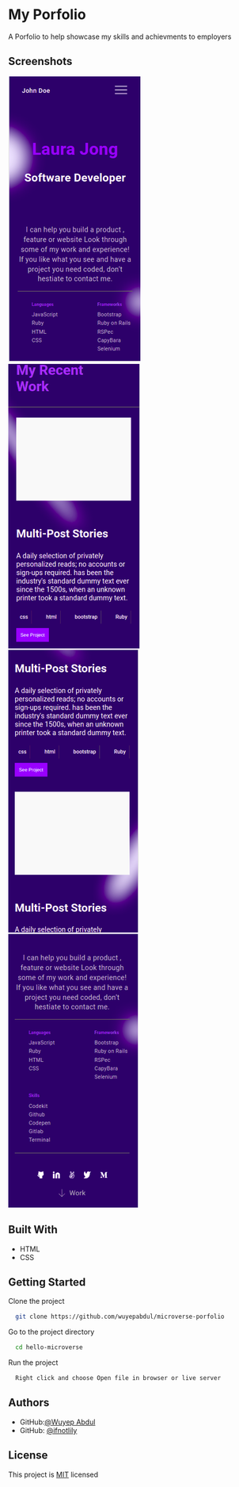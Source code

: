 # My Porfolio

A Porfolio to help showcase my skills and achievments to employers

## Screenshots

<img src="images/mobile-view.png" >

<img src="images/middle-section1.png">

<img src="images/middle-section2.png">

<img src="images/mobile-view2.png">

## Built With

- HTML
- CSS

## Getting Started

Clone the project

```bash
  git clone https://github.com/wuyepabdul/microverse-porfolio
```

Go to the project directory

```bash
  cd hello-microverse
```

Run the project

```bash
  Right click and choose Open file in browser or live server

```

## Authors

- GitHub:[@Wuyep Abdul](https://www.github.com/wuyepabdul)
- GitHub: [@ifnotlily](https://github.com/ifnotlily)

## License

This project is [MIT](https://choosealicense.com/licenses/mit/) licensed
